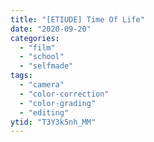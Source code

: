 ```yaml
---
title: "[ETIUDE] Time Of Life"
date: "2020-09-20"
categories:
  - "film"
  - "school"
  - "selfmade"
tags:
  - "camera"
  - "color-correction"
  - "color-grading"
  - "editing"
ytid: "T3Y3k5nh_MM"
---
```

